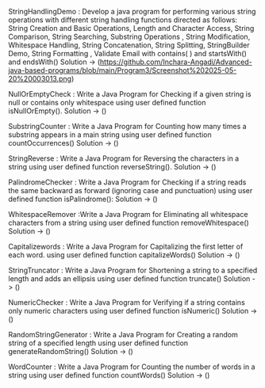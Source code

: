 StringHandlingDemo : Develop a java program for performing various string operations with different string
handling functions directed as follows:
String Creation and Basic Operations, Length and Character Access, String Comparison, String
Searching, Substring Operations , String Modification, Whitespace Handling, String Concatenation,
String Splitting, StringBuilder Demo, String Formatting , Validate Email with contains( ) and
startsWith() and endsWith()
Solution -> (https://github.com/Inchara-Angadi/Advanced-java-based-programs/blob/main/Program3/Screenshot%202025-05-20%20003013.png)


NullOrEmptyCheck : Write a Java Program for Checking if a given string is null or contains only whitespace using user
defined function isNullOrEmpty().
Solution ->  ()


SubstringCounter : Write a Java Program for Counting how many times a substring appears in a main string
using user defined function countOccurrences()
Solution ->  ()


StringReverse : Write a Java Program for Reversing the characters in a string using user defined function
reverseString().
Solution ->  ()


PalindromeChecker : Write a Java Program for Checking if a string reads the same backward as forward (ignoring case
and punctuation) using user defined function isPalindrome():
Solution ->  ()


WhitespaceRemover :Write a Java Program for Eliminating all whitespace characters from a string using user defined
function removeWhitespace()
Solution ->  ()


Capitalizewords : Write a Java Program for Capitalizing the first letter of each word. using user defined function
capitalizeWords()
Solution ->  ()


StringTruncator : Write a Java Program for Shortening a string to a specified length and adds an ellipsis using user
defined function truncate()
Solution ->  ()


NumericChecker : Write a Java Program for Verifying if a string contains only numeric characters using user defined
function isNumeric()
Solution ->  ()


RandomStringGenerator : Write a Java Program for Creating a random string of a specified length using user defined
function generateRandomString()
Solution ->  ()


WordCounter : Write a Java Program for Counting the number of words in a string using user defined function
countWords()
Solution ->  ()


